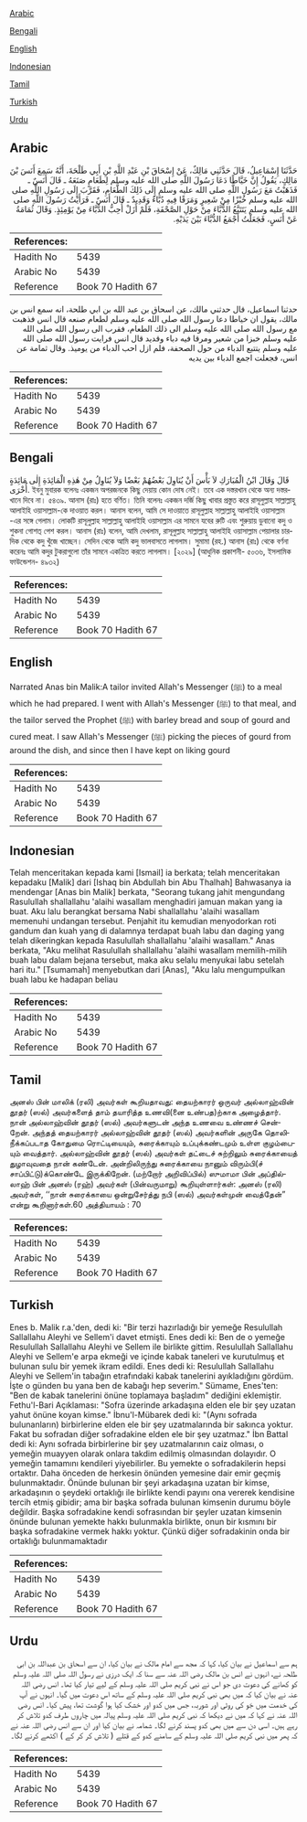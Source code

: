 [Arabic](#arabic)

[Bengali](#bengali)

[English](#english)

[Indonesian](#indonesian)

[Tamil](#tamil)

[Turkish](#turkish)

[Urdu](#urdu)

## Arabic


<div dir="rtl" lang="ar" style={{fontSize:'larger',backgroundColor:'#f8f9fa',padding:20}}>
حَدَّثَنَا إِسْمَاعِيلُ، قَالَ حَدَّثَنِي مَالِكٌ، عَنْ إِسْحَاقَ بْنِ عَبْدِ اللَّهِ بْنِ أَبِي طَلْحَةَ، أَنَّهُ سَمِعَ أَنَسَ بْنَ مَالِكٍ، يَقُولُ إِنَّ خَيَّاطًا دَعَا رَسُولَ اللَّهِ صلى الله عليه وسلم لِطَعَامٍ صَنَعَهُ ـ قَالَ أَنَسٌ ـ فَذَهَبْتُ مَعَ رَسُولِ اللَّهِ صلى الله عليه وسلم إِلَى ذَلِكَ الطَّعَامِ، فَقَرَّبَ إِلَى رَسُولِ اللَّهِ صلى الله عليه وسلم خُبْزًا مِنْ شَعِيرٍ وَمَرَقًا فِيهِ دُبَّاءٌ وَقَدِيدٌ ـ قَالَ أَنَسٌ ـ فَرَأَيْتُ رَسُولَ اللَّهِ صلى الله عليه وسلم يَتَتَبَّعُ الدُّبَّاءَ مِنْ حَوْلِ الصَّحْفَةِ، فَلَمْ أَزَلْ أُحِبُّ الدُّبَّاءَ مِنْ يَوْمِئِذٍ‏.‏ وَقَالَ ثُمَامَةُ عَنْ أَنَسٍ، فَجَعَلْتُ أَجْمَعُ الدُّبَّاءَ بَيْنَ يَدَيْهِ‏.‏
</div>
<div style={{backgroundColor:'#f8f9fa',padding:20, marginBottom: 10}}><table> <thead> <tr> <th>References:</th> <th></th> </tr> </thead> <tbody><tr><td>Hadith No</td><td>5439</td></tr><tr><td>Arabic No</td><td>5439</td></tr><tr><td>Reference</td><td>Book 70 Hadith 67</td></tr></tbody></table></div>


<div dir="rtl" lang="ar" style={{fontSize:'larger',backgroundColor:'#f8f9fa',padding:20}}>
حدثنا اسماعيل، قال حدثني مالك، عن اسحاق بن عبد الله بن ابي طلحة، انه سمع انس بن مالك، يقول ان خياطا دعا رسول الله صلى الله عليه وسلم لطعام صنعه قال انس فذهبت مع رسول الله صلى الله عليه وسلم الى ذلك الطعام، فقرب الى رسول الله صلى الله عليه وسلم خبزا من شعير ومرقا فيه دباء وقديد قال انس فرايت رسول الله صلى الله عليه وسلم يتتبع الدباء من حول الصحفة، فلم ازل احب الدباء من يوميذ. وقال ثمامة عن انس، فجعلت اجمع الدباء بين يديه
</div>
<div style={{backgroundColor:'#f8f9fa',padding:20, marginBottom: 10}}><table> <thead> <tr> <th>References:</th> <th></th> </tr> </thead> <tbody><tr><td>Hadith No</td><td>5439</td></tr><tr><td>Arabic No</td><td>5439</td></tr><tr><td>Reference</td><td>Book 70 Hadith 67</td></tr></tbody></table></div>

## Bengali


<div dir="ltr" lang="bn" style={{fontSize:'larger',backgroundColor:'#f8f9fa',padding:20}}>
قَالَ وَقَالَ ابْنُ الْمُبَارَكِ لاَ بَأْسَ أَنْ يُنَاوِلَ بَعْضُهُمْ بَعْضًا وَلاَ يُنَاوِلُ مِنْ هٰذِهِ الْمَائِدَةِ إِلٰى مَائِدَةٍ أُخْرَى. ইবনু মুবারক বলেনঃ একজন অপরজনকে কিছু দেয়ায় কোন দোষ নেই। তবে এক দস্তরখান থেকে অন্য দস্তরখানে দিবে না। ৫৪৩৯. আনাস (রাঃ) হতে বর্ণিত। তিনি বলেনঃ একজন দর্জি কিছু খাবার প্রস্তুত করে রাসূলুল্লাহ সাল্লাল্লাহু আলাইহি ওয়াসাল্লাম-কে দাওয়াত করল। আনাস বলেন, আমি সে দাওয়াতে রাসূলুল্লাহ সাল্লাল্লাহু আলাইহি ওয়াসাল্লাম -এর সঙ্গে গেলাম। লোকটি রাসূলুল্লাহ সাল্লাল্লাহু আলাইহি ওয়াসাল্লাম এর সামনে যবের রুটি এবং শুরুয়ায় ডুবানো কদু ও শুকনা গোশত্ পেশ করল। আনাস (রাঃ) বলেন, আমি দেখলাম, রাসূলুল্লাহ সাল্লাল্লাহু আলাইহি ওয়াসাল্লাম পেয়ালার চারদিক থেকে কদু খুঁজে খাচ্ছেন। সেদিন থেকে আমি কদু ভালবাসতে লাগলাম। সুমামা (রহ.) আনাস (রাঃ) থেকে বর্ণনা করেনঃ আমি কদুর টুকরাগুলো তাঁর সামনে একত্রিত করতে লাগলাম। [২০২৯] (আধুনিক প্রকাশনী- ৫০৩৬, ইসলামিক ফাউন্ডেশন- ৪৯৩২)
</div>
<div style={{backgroundColor:'#f8f9fa',padding:20, marginBottom: 10}}><table> <thead> <tr> <th>References:</th> <th></th> </tr> </thead> <tbody><tr><td>Hadith No</td><td>5439</td></tr><tr><td>Arabic No</td><td>5439</td></tr><tr><td>Reference</td><td>Book 70 Hadith 67</td></tr></tbody></table></div>

## English


<div dir="ltr" lang="en" style={{fontSize:'larger',backgroundColor:'#f8f9fa',padding:20}}>
Narrated Anas bin Malik:A tailor invited Allah's Messenger (ﷺ) to a meal which he had prepared. I went with Allah's Messenger (ﷺ) to that meal, and the tailor served the Prophet (ﷺ) with barley bread and soup of gourd and cured meat. I saw Allah's Messenger (ﷺ) picking the pieces of gourd from around the dish, and since then I have kept on liking gourd
</div>
<div style={{backgroundColor:'#f8f9fa',padding:20, marginBottom: 10}}><table> <thead> <tr> <th>References:</th> <th></th> </tr> </thead> <tbody><tr><td>Hadith No</td><td>5439</td></tr><tr><td>Arabic No</td><td>5439</td></tr><tr><td>Reference</td><td>Book 70 Hadith 67</td></tr></tbody></table></div>

## Indonesian


<div dir="ltr" lang="id" style={{fontSize:'larger',backgroundColor:'#f8f9fa',padding:20}}>
Telah menceritakan kepada kami [Ismail] ia berkata; telah menceritakan kepadaku [Malik] dari [Ishaq bin Abdullah bin Abu Thalhah] Bahwasanya ia mendengar [Anas bin Malik] berkata, "Seorang tukang jahit mengundang Rasulullah shallallahu 'alaihi wasallam menghadiri jamuan makan yang ia buat. Aku lalu berangkat bersama Nabi shallallahu 'alaihi wasallam memenuhi undangan tersebut. Penjahit itu kemudian menyodorkan roti gandum dan kuah yang di dalamnya terdapat buah labu dan daging yang telah dikeringkan kepada Rasulullah shallallahu 'alaihi wasallam." Anas berkata, "Aku melihat Rasulullah shallallahu 'alaihi wasallam memilih-milih buah labu dalam bejana tersebut, maka aku selalu menyukai labu setelah hari itu." [Tsumamah] menyebutkan dari [Anas], "Aku lalu mengumpulkan buah labu ke hadapan beliau
</div>
<div style={{backgroundColor:'#f8f9fa',padding:20, marginBottom: 10}}><table> <thead> <tr> <th>References:</th> <th></th> </tr> </thead> <tbody><tr><td>Hadith No</td><td>5439</td></tr><tr><td>Arabic No</td><td>5439</td></tr><tr><td>Reference</td><td>Book 70 Hadith 67</td></tr></tbody></table></div>

## Tamil


<div dir="ltr" lang="ta" style={{fontSize:'larger',backgroundColor:'#f8f9fa',padding:20}}>
அனஸ் பின் மாலிக் (ரலி) அவர்கள் கூறியதாவது: தையற்காரர் ஒருவர் அல்லாஹ்வின் தூதர் (ஸல்) அவர்களைத் தாம் தயாரித்த உணவி(னை உண்பத)ற்காக அழைத்தார். நான் அல்லாஹ்வின் தூதர் (ஸல்) அவர்களுடன் அந்த உணவை உண்ணச் சென்றேன். அந்தத் தையற்காரர் அல்லாஹ்வின் தூதர் (ஸல்) அவர்களின் அருகே தொலிநீக்கப்படாத கோதுமை ரொட்டியையும், சுரைக்காயும் உப்புக்கண்டமும் உள்ள குழம்பையும் வைத்தார். அல்லாஹ்வின் தூதர் (ஸல்) அவர்கள் தட்டைச் சுற்றிலும் சுரைக்காயைத் துழாவுவதை நான் கண்டேன். அன்றிலிருந்து சுரைக்காயை நானும் விரும்பி(ச் சாப்பிட்டு)க்கொண்டே இருக்கிறேன். (மற்றோர் அறிவிப்பில்) ஸுமாமா பின் அப்தில்லாஹ் பின் அனஸ் (ரஹ்) அவர்கள் (பின்வருமாறு) கூறியுள்ளார்கள்: அனஸ் (ரலி) அவர்கள், ‘‘நான் சுரைக்காயை ஒன்றுசேர்த்து நபி (ஸல்) அவர்கள்முன் வைத்தேன்” என்று கூறினார்கள்.60 அத்தியாயம் : 70
</div>
<div style={{backgroundColor:'#f8f9fa',padding:20, marginBottom: 10}}><table> <thead> <tr> <th>References:</th> <th></th> </tr> </thead> <tbody><tr><td>Hadith No</td><td>5439</td></tr><tr><td>Arabic No</td><td>5439</td></tr><tr><td>Reference</td><td>Book 70 Hadith 67</td></tr></tbody></table></div>

## Turkish


<div dir="ltr" lang="tr" style={{fontSize:'larger',backgroundColor:'#f8f9fa',padding:20}}>
Enes b. Malik r.a.'den, dedi ki: "Bir terzi hazırladığı bir yemeğe Resulullah Sallallahu Aleyhi ve Sellem'i davet etmişti. Enes dedi ki: Ben de o yemeğe Resulullah Sallallahu Aleyhi ve Sellem ile birlikte gittim. Resulullah Sallallahu Aleyhi ve Sellem'e arpa ekmeği ve içinde kabak taneleri ve kurutulmuş et bulunan sulu bir yemek ikram edildi. Enes dedi ki: Resulullah Sallallahu Aleyhi ve Sellem'in tabağın etrafındaki kabak tanelerini ayıkladığını gördüm. İşte o günden bu yana ben de kabağı hep severim." Sümame, Enes'ten: "Ben de kabak tanelerini önüne toplamaya başladım" dediğini eklemiştir. Fethu'l-Bari Açıklaması: "Sofra üzerinde arkadaşına elden ele bir şey uzatan yahut önüne koyan kimse." İbnu'l-Mübarek dedi ki: "(Aynı sofrada bulunanların) birbirlerine elden ele bir şey uzatmalarında bir sakınca yoktur. Fakat bu sofradan diğer sofradakine elden ele bir şey uzatmaz." İbn Battal dedi ki: Aynı sofrada birbirlerine bir şey uzatmalarının caiz olması, o yemeğin muayyen olarak onlara takdim edilmiş olmasından dolayıdır. O yemeğin tamamını kendileri yiyebilirler. Bu yemekte o sofradakilerin hepsi ortaktır. Daha önceden de herkesin önünden yemesine dair emir geçmiş bulunmaktadır. Önünde bulunan bir şeyi arkadaşına uzatan bir kimse, arkadaşının o şeydeki ortaklığı ile birlikte kendi payını ona vererek kendisine tercih etmiş gibidir; ama bir başka sofrada bulunan kimsenin durumu böyle değildir. Başka sofradakine kendi sofrasından bir şeyler uzatan kimsenin önünde bulunan yemekte hakkı bulunmakla birlikte, onun bir kısmını bir başka sofradakine vermek hakkı yoktur. Çünkü diğer sofradakinin onda bir ortaklığı bulunmamaktadır
</div>
<div style={{backgroundColor:'#f8f9fa',padding:20, marginBottom: 10}}><table> <thead> <tr> <th>References:</th> <th></th> </tr> </thead> <tbody><tr><td>Hadith No</td><td>5439</td></tr><tr><td>Arabic No</td><td>5439</td></tr><tr><td>Reference</td><td>Book 70 Hadith 67</td></tr></tbody></table></div>

## Urdu


<div dir="rtl" lang="ur" style={{fontSize:'larger',backgroundColor:'#f8f9fa',padding:20}}>
ہم سے اسماعیل نے بیان کیا، کہا کہ مجھ سے امام مالک نے بیان کیا، ان سے اسحاق بن عبداللہ بن ابی طلحہ نے، انہوں نے انس بن مالک رضی اللہ عنہ سے سنا کہ ایک درزی نے رسول اللہ صلی اللہ علیہ وسلم کو کھانے کی دعوت دی جو اس نے نبی کریم صلی اللہ علیہ وسلم کے لیے تیار کیا تھا۔ انس رضی اللہ عنہ نے بیان کیا کہ میں بھی نبی کریم صلی اللہ علیہ وسلم کے ساتھ اس دعوت میں گیا۔ انہوں نے آپ کی خدمت میں جَو کی روٹی اور شوربہ، جس میں کدو اور خشک کیا ہوا گوشت تھا، پیش کیا۔ انس رضی اللہ عنہ نے کہا کہ میں نے دیکھا کہ نبی کریم صلی اللہ علیہ وسلم پیالہ میں چاروں طرف کدو تلاش کر رہے ہیں۔ اسی دن سے میں بھی کدو پسند کرنے لگا۔ شمامہ نے بیان کیا اور ان سے انس رضی اللہ عنہ نے کہ پھر میں نبی کریم صلی اللہ علیہ وسلم کے سامنے کدو کے قتلے ( تلاش کر کر کے ) اکٹھے کرنے لگا۔
</div>
<div style={{backgroundColor:'#f8f9fa',padding:20, marginBottom: 10}}><table> <thead> <tr> <th>References:</th> <th></th> </tr> </thead> <tbody><tr><td>Hadith No</td><td>5439</td></tr><tr><td>Arabic No</td><td>5439</td></tr><tr><td>Reference</td><td>Book 70 Hadith 67</td></tr></tbody></table></div>